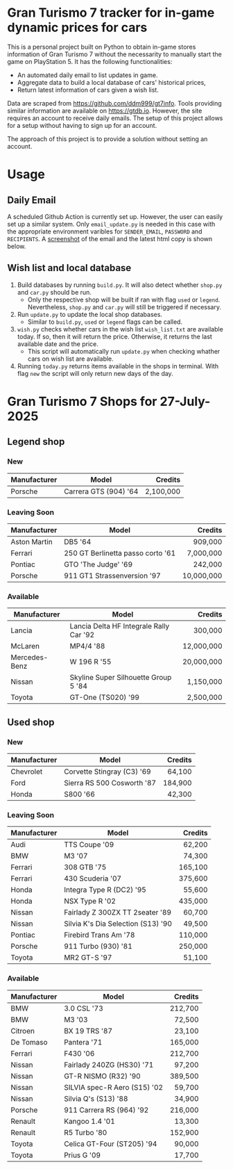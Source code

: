 # Gran Turismo 7 tracker for in-game dynamic prices for cars

This is a personal project built on Python to obtain in-game stores information of Gran Turismo 7 without the necessarity to manually start the game on PlayStation 5. It has the following functionalities:

- An automated daily email to list updates in game.
- Aggregate data to build a local database of cars' historical prices,
- Return latest information of cars given a wish list.

Data are scraped from https://github.com/ddm999/gt7info. Tools providing similar information are available on https://gtdb.io. However, the site requires an account to receive daily emails. The setup of this project allows for a setup without having to sign up for an account.

The approach of this project is to provide a solution without setting an account.

# Usage

## Daily Email

A scheduled Github Action is currently set up. However, the user can easily set up a similar system. Only `email_update.py` is needed in this case with the appropriate environment varibles for `SENDER_EMAIL`, `PASSWORD` and `RECIPIENTS`. A [screenshot](https://raw.githubusercontent.com/marcohoucheng/Gran-Turismo-7-Price-Tracker/main/data/email_screenshot.png) of the email and the latest html copy is shown below.

## Wish list and local database

1. Build databases by running `build.py`. It will also detect whether `shop.py` and `car.py` should be run.
    - Only the respective shop will be built if ran with flag `used` or `legend`. Nevertheless, `shop.py` and `car.py` will still be triggered if necessary.
2. Run `update.py` to update the local shop databases.
    - Similar to `build.py`, `used` or `legend` flags can be called.
3. `wish.py` checks whether cars in the wish list `wish_list.txt` are available today. If so, then it will return the price. Otherwise, it returns the last available date and the price.
    - This script will automatically run `update.py` when checking whather cars on wish list are available.
4. Running `today.py` returns items available in the shops in terminal. With flag `new` the script will only return new days of the day.


# Gran Turismo 7 Shops for 27-July-2025



## Legend shop

### New
 | Manufacturer | Model | Credits |
 | --- | --- | --: |
|Porsche|Carrera GTS (904) '64|2,100,000|

### Leaving Soon
 | Manufacturer | Model | Credits |
 | --- | --- | --: |
|Aston Martin|DB5 '64|909,000|
|Ferrari|250 GT Berlinetta passo corto '61|7,000,000|
|Pontiac|GTO 'The Judge' '69|242,000|
|Porsche|911 GT1 Strassenversion '97|10,000,000|

### Available
 | Manufacturer | Model | Credits |
 | --- | --- | --: |
|Lancia|Lancia Delta HF Integrale Rally Car '92|300,000|
|McLaren|MP4/4 '88|12,000,000|
|Mercedes-Benz|W 196 R '55|20,000,000|
|Nissan|Skyline Super Silhouette Group 5 '84|1,150,000|
|Toyota|GT-One (TS020) '99|2,500,000|


## Used shop

### New
 | Manufacturer | Model | Credits |
 | --- | --- | --: |
|Chevrolet|Corvette Stingray (C3) '69|64,100|
|Ford|Sierra RS 500 Cosworth '87|184,900|
|Honda|S800 '66|42,300|

### Leaving Soon
 | Manufacturer | Model | Credits |
 | --- | --- | --: |
|Audi|TTS Coupe '09|62,200|
|BMW|M3 '07|74,300|
|Ferrari|308 GTB '75|165,100|
|Ferrari|430 Scuderia '07|375,600|
|Honda|Integra Type R (DC2) '95|55,600|
|Honda|NSX Type R '02|435,000|
|Nissan|Fairlady Z 300ZX TT 2seater '89|60,700|
|Nissan|Silvia K's Dia Selection (S13) '90|49,500|
|Pontiac|Firebird Trans Am '78|110,000|
|Porsche|911 Turbo (930) '81|250,000|
|Toyota|MR2 GT-S '97|51,100|

### Available
 | Manufacturer | Model | Credits |
 | --- | --- | --: |
|BMW|3.0 CSL '73|212,700|
|BMW|M3 '03|72,500|
|Citroen|BX 19 TRS '87|23,100|
|De Tomaso|Pantera '71|165,000|
|Ferrari|F430 '06|212,700|
|Nissan|Fairlady 240ZG (HS30) '71|97,200|
|Nissan|GT-R NISMO (R32) '90|389,500|
|Nissan|SILVIA spec-R Aero (S15) '02|59,700|
|Nissan|Silvia Q's (S13) '88|34,900|
|Porsche|911 Carrera RS (964) '92|216,000|
|Renault|Kangoo 1.4 '01|13,300|
|Renault|R5 Turbo '80|152,900|
|Toyota|Celica GT-Four (ST205) '94|90,000|
|Toyota|Prius G '09|17,700|
